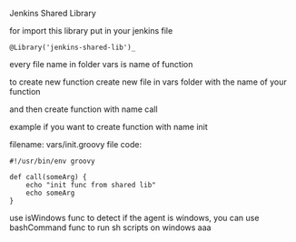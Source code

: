 Jenkins Shared Library

for import this library put in your jenkins file

```
@Library('jenkins-shared-lib')_
```

every file name in folder vars is name of function

to create new function create new file in vars folder with the name of your function

and then create function with name call

example if you want to create function with name init

filename: vars/init.groovy
file code:

```
#!/usr/bin/env groovy

def call(someArg) {
    echo "init func from shared lib"
    echo someArg
}
```

use isWindows func to detect if the agent is windows, you can use bashCommand func to run sh scripts on windows
aaa

